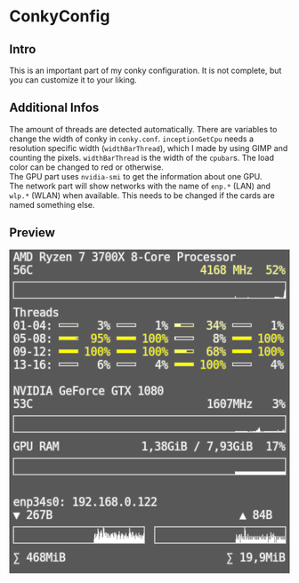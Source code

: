 # ConkyConfig
## Intro
This is an important part of my conky configuration. It is not complete, but you can customize it to your liking.
## Additional Infos
The amount of threads are detected automatically. There are variables to change the width of conky in `conky.conf`. `inceptionGetCpu` needs a resolution specific width (`widthBarThread`), which I made by using GIMP and counting the pixels. `widthBarThread` is the width of the `cpubar`s. The load color can be changed to red or otherwise.\
The GPU part uses `nvidia-smi` to get the information about one GPU.\
The network part will show networks with the name of `enp.*` (LAN) and `wlp.*` (WLAN) when available. This needs to be changed if the cards are named something else.
## Preview
![conky](conky.png)
